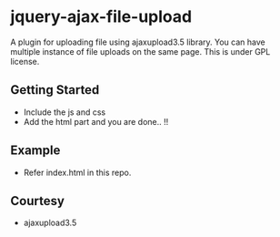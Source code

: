 jquery-ajax-file-upload
=======================

A plugin for uploading file using ajaxupload3.5 library.
You can have multiple instance of file uploads on the same page. 
This is under GPL license.

## Getting Started
* Include the js and css
* Add the html part and you are done.. !!

## Example
* Refer index.html in this repo.

 
## Courtesy
* ajaxupload3.5 
